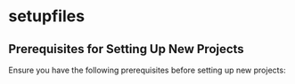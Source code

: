 # setupfiles
## Prerequisites for Setting Up New Projects

Ensure you have the following prerequisites before setting up new projects:

